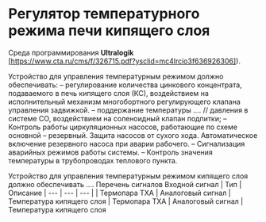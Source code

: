 # Регулятор температурного режима печи кипящего слоя

Среда программирования **Ultralogik** [https://www.cta.ru/cms/f/326715.pdf?ysclid=mc4lrcio3f636926306]).

Устройство для управления температурным режимом должно обеспечивать:
– регулирование количества цинкового концентрата, подаваемого в печь кипящего слоя (КС), воздействием на исполнительный
механизм многобортного регулирующего клапана управления задвижкой.
– поддержание температуры ....
// давления в системе СО, воздействием на соленоидный клапан подпитки;
– Контроль работы циркуляционных насосов, работающие по схеме основной – резервный. Защита
насосов от сухого хода. Автоматическое включение резервного насоса при аварии рабочего.
– Сигнализация аварийных режимов работы системы.
– Контроль значения температуры в трубопроводах теплового пункта.

Устройство для управления температурным режимом кипящего слоя должно обеспечивать ....
Перечень сигналов 
Входной сигнал | Тип | Описание
| --- | --- | --- |
| Термопара ТХА | Аналоговый сигнал | Температура кипящего слоя
| Термопара ТХА | Аналоговый сигнал | Температура кипящего слоя
